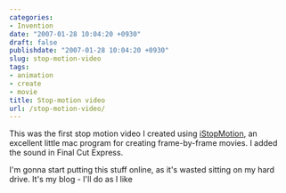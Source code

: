 ```yaml
---
categories:
- Invention
date: "2007-01-28 10:04:20 +0930"
draft: false
publishdate: "2007-01-28 10:04:20 +0930"
slug: stop-motion-video
tags:
- animation
- create
- movie
title: Stop-motion video
url: /stop-motion-video/
---
```

This was the first stop motion video I created using
[iStopMotion](http://www.istopmotion.com/), an excellent little mac
program for creating frame-by-frame movies. I added the sound in Final
Cut Express.

I'm gonna start putting this stuff online, as it's wasted sitting on my
hard drive. It's my blog - I'll do as I like